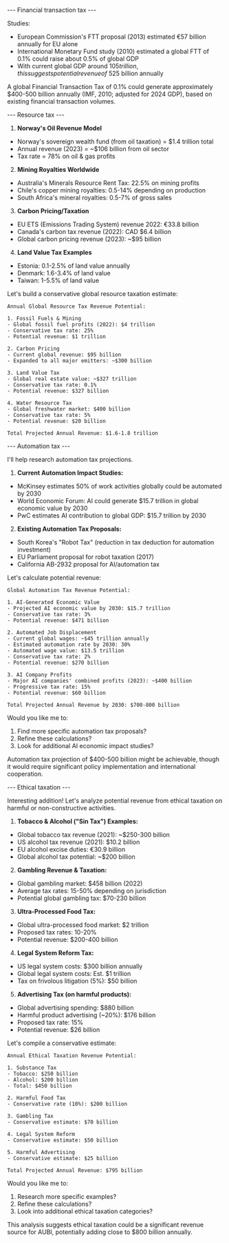 --- Financial transaction tax ---

Studies:

- European Commission's FTT proposal (2013) estimated €57 billion annually for EU alone
- International Monetary Fund study (2010) estimated a global FTT of 0.1% could raise about 0.5% of global GDP
- With current global GDP around $105 trillion, this suggests potential revenue of ~$525 billion annually

A global Financial Transaction Tax of 0.1% could generate approximately $400-500 billion annually (IMF, 2010; adjusted for 2024 GDP), based on existing financial transaction volumes.


--- Resource tax ---

1. **Norway's Oil Revenue Model**
- Norway's sovereign wealth fund (from oil taxation) = $1.4 trillion total
- Annual revenue (2023) = ~$106 billion from oil sector
- Tax rate = 78% on oil & gas profits

2. **Mining Royalties Worldwide**
- Australia's Minerals Resource Rent Tax: 22.5% on mining profits
- Chile's copper mining royalties: 0.5-14% depending on production
- South Africa's mineral royalties: 0.5-7% of gross sales

3. **Carbon Pricing/Taxation**
- EU ETS (Emissions Trading System) revenue 2022: €33.8 billion
- Canada's carbon tax revenue (2022): CAD $6.4 billion
- Global carbon pricing revenue (2023): ~$95 billion

4. **Land Value Tax Examples**
- Estonia: 0.1-2.5% of land value annually
- Denmark: 1.6-3.4% of land value
- Taiwan: 1-5.5% of land value

Let's build a conservative global resource taxation estimate:

```
Annual Global Resource Tax Revenue Potential:

1. Fossil Fuels & Mining
- Global fossil fuel profits (2022): $4 trillion
- Conservative tax rate: 25%
- Potential revenue: $1 trillion

2. Carbon Pricing
- Current global revenue: $95 billion
- Expanded to all major emitters: ~$300 billion

3. Land Value Tax
- Global real estate value: ~$327 trillion
- Conservative tax rate: 0.1%
- Potential revenue: $327 billion

4. Water Resource Tax
- Global freshwater market: $400 billion
- Conservative tax rate: 5%
- Potential revenue: $20 billion

Total Projected Annual Revenue: $1.6-1.8 trillion
```

--- Automation tax ---

I'll help research automation tax projections.

1. **Current Automation Impact Studies:**
- McKinsey estimates 50% of work activities globally could be automated by 2030
- World Economic Forum: AI could generate $15.7 trillion in global economic value by 2030
- PwC estimates AI contribution to global GDP: $15.7 trillion by 2030

2. **Existing Automation Tax Proposals:**
- South Korea's "Robot Tax" (reduction in tax deduction for automation investment)
- EU Parliament proposal for robot taxation (2017)
- California AB-2932 proposal for AI/automation tax

Let's calculate potential revenue:

```
Global Automation Tax Revenue Potential:

1. AI-Generated Economic Value
- Projected AI economic value by 2030: $15.7 trillion
- Conservative tax rate: 3%
- Potential revenue: $471 billion

2. Automated Job Displacement
- Current global wages: ~$45 trillion annually
- Estimated automation rate by 2030: 30%
- Automated wage value: $13.5 trillion
- Conservative tax rate: 2%
- Potential revenue: $270 billion

3. AI Company Profits
- Major AI companies' combined profits (2023): ~$400 billion
- Progressive tax rate: 15%
- Potential revenue: $60 billion

Total Projected Annual Revenue by 2030: $700-800 billion
```

Would you like me to:
1. Find more specific automation tax proposals?
2. Refine these calculations?
3. Look for additional AI economic impact studies?

Automation tax projection of $400-500 billion might be achievable, though it would require significant policy implementation and international cooperation.

--- Ethical taxation ---

Interesting addition! Let's analyze potential revenue from ethical taxation on harmful or non-constructive activities.



1. **Tobacco & Alcohol ("Sin Tax") Examples:**
- Global tobacco tax revenue (2021): ~$250-300 billion
- US alcohol tax revenue (2021): $10.2 billion
- EU alcohol excise duties: €30.9 billion
- Global alcohol tax potential: ~$200 billion

2. **Gambling Revenue & Taxation:**
- Global gambling market: $458 billion (2022)
- Average tax rates: 15-50% depending on jurisdiction
- Potential global gambling tax: $70-230 billion

3. **Ultra-Processed Food Tax:**
- Global ultra-processed food market: $2 trillion
- Proposed tax rates: 10-20%
- Potential revenue: $200-400 billion

4. **Legal System Reform Tax:**
- US legal system costs: $300 billion annually
- Global legal system costs: Est. $1 trillion
- Tax on frivolous litigation (5%): $50 billion

5. **Advertising Tax (on harmful products):**
- Global advertising spending: $880 billion
- Harmful product advertising (~20%): $176 billion
- Proposed tax rate: 15%
- Potential revenue: $26 billion

Let's compile a conservative estimate:
```
Annual Ethical Taxation Revenue Potential:

1. Substance Tax
- Tobacco: $250 billion
- Alcohol: $200 billion
- Total: $450 billion

2. Harmful Food Tax
- Conservative rate (10%): $200 billion

3. Gambling Tax
- Conservative estimate: $70 billion

4. Legal System Reform
- Conservative estimate: $50 billion

5. Harmful Advertising
- Conservative estimate: $25 billion

Total Projected Annual Revenue: $795 billion
```

Would you like me to:
1. Research more specific examples?
2. Refine these calculations?
3. Look into additional ethical taxation categories?

This analysis suggests ethical taxation could be a significant revenue source for AUBI, potentially adding close to $800 billion annually.


